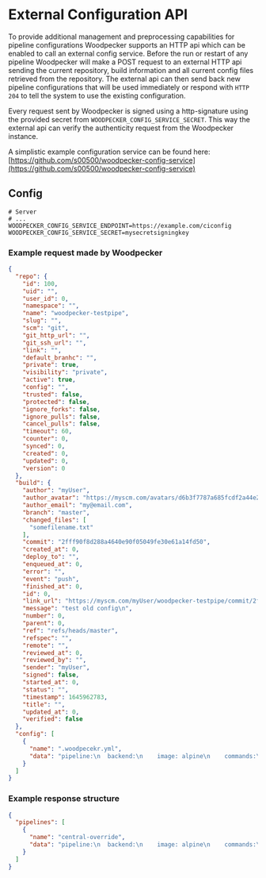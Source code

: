 # External Configuration API

To provide additional management and preprocessing capabilities for pipeline configurations Woodpecker supports an HTTP api which can be enabled to call an external config service.
Before the run or restart of any pipeline Woodpecker will make a POST request to an external HTTP api sending the current repository, build information and all current config files retrieved from the repository. The external api can then send back new pipeline configurations that will be used immediately or respond with `HTTP 204` to tell the system to use the existing configuration.

Every request sent by Woodpecker is signed using a http-signature using the provided secret from `WOODPECKER_CONFIG_SERVICE_SECRET`. This way the external api can verify the authenticity request from the Woodpecker instance.

A simplistic example configuration service can be found here: [https://github.com/s00500/woodpecker-config-service](https://github.com/s00500/woodpecker-config-service)

## Config

```shell
# Server
# ...
WOODPECKER_CONFIG_SERVICE_ENDPOINT=https://example.com/ciconfig
WOODPECKER_CONFIG_SERVICE_SECRET=mysecretsigningkey

```

### Example request made by Woodpecker

```json
{
  "repo": {
    "id": 100,
    "uid": "",
    "user_id": 0,
    "namespace": "",
    "name": "woodpecker-testpipe",
    "slug": "",
    "scm": "git",
    "git_http_url": "",
    "git_ssh_url": "",
    "link": "",
    "default_branhc": "",
    "private": true,
    "visibility": "private",
    "active": true,
    "config": "",
    "trusted": false,
    "protected": false,
    "ignore_forks": false,
    "ignore_pulls": false,
    "cancel_pulls": false,
    "timeout": 60,
    "counter": 0,
    "synced": 0,
    "created": 0,
    "updated": 0,
    "version": 0
  },
  "build": {
    "author": "myUser",
    "author_avatar": "https://myscm.com/avatars/d6b3f7787a685fcdf2a44e2c685c7e03",
    "author_email": "my@email.com",
    "branch": "master",
    "changed_files": [
      "somefilename.txt"
    ],
    "commit": "2fff90f8d288a4640e90f05049fe30e61a14fd50",
    "created_at": 0,
    "deploy_to": "",
    "enqueued_at": 0,
    "error": "",
    "event": "push",
    "finished_at": 0,
    "id": 0,
    "link_url": "https://myscm.com/myUser/woodpecker-testpipe/commit/2fff90f8d288a4640e90f05049fe30e61a14fd50",
    "message": "test old config\n",
    "number": 0,
    "parent": 0,
    "ref": "refs/heads/master",
    "refspec": "",
    "remote": "",
    "reviewed_at": 0,
    "reviewed_by": "",
    "sender": "myUser",
    "signed": false,
    "started_at": 0,
    "status": "",
    "timestamp": 1645962783,
    "title": "",
    "updated_at": 0,
    "verified": false
  },
  "config": [
    {
      "name": ".woodpecekr.yml",
      "data": "pipeline:\n  backend:\n    image: alpine\n    commands:\n      - echo \"Hello there from Repo (.woodpecekr.yml)\"\n"
    }
  ]
}
```

### Example response structure

```json
{
  "pipelines": [
    {
      "name": "central-override",
      "data": "pipeline:\n  backend:\n    image: alpine\n    commands:\n      - echo \"Hello there from ConfigAPI\"\n"
    }
  ]
}
```
